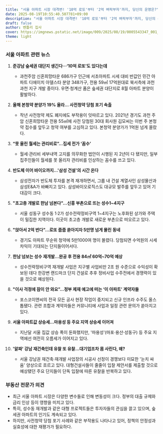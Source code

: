 ```yaml
---
title: "서울 아파트 시장 대격변! '10억 로또'부터 '2억 벼락부자'까지, 당신의 운명은?"
date: 2025-08-19T10:55:40.507781+09:00
description: "서울 아파트 시장 대격변! '10억 로또'부터 '2억 벼락부자'까지, 당신의 운명은?"
draft: false
author: 벤틀리 집사
cover: https://imgnews.pstatic.net/image/009/2025/08/19/0005543347_001_20250819084618977.jpg?type=nf142_103
theme: light
---
```


### 서울 아파트 관련 뉴스

1. **준강남 숲세권 대단지 생긴다···‘10억 로또’도 있다는데**
   - 과천주암 신혼희망타운 686가구 인근에 서초아파트 시세 대비 반값인 민간 아파트 디에이치 아델스타 분양 348가구, 전용 59㎡ 17억원대로 북서측에 과천과천 지구 개발 중이다. 우면·청계산 품은 숲세권 대단지로 8월 아파트 분양이 활발하다.

2. **올해 본청약 분양가 19% 올라… 사전청약 당첨 포기 속출**
   - 작년 사전청약 제도 폐지에도 부작용이 잇따르고 있다. 2021년 경기도 과천 주암 신혼희망타운 전용 55㎡에 사전 당첨된 30대 회사원 김모씨는 이번 주 본청약 접수를 앞두고 청약 여부를 고심하고 있다. 본청약 분양가가 1억원 넘게 올랐다.

3. **“못 올린 월세는 관리비로”…집세 전가 ‘꼼수’**
   - 월세·관리비 세부내역 고지를 의무화한 법안이 시행된 지 2년이 다 됐지만, 일부 집주인들이 월세를 못 올리자 관리비를 인상하는 꼼수를 쓰고 있다.

4. **반도체 이어 바이오까지…'삼성 건설'의 시간 온다**
   - 삼성전자가 반도체 투자를 본격 재개하면서, 그룹 내 건설 계열사인 삼성물산과 삼성E&A가 바빠지고 있다. 삼성바이오로직스도 대규모 발주를 앞두고 있어 기대감이 크다.

5. **"초고층 개발로 한남 넘본다"…신흥 부촌으로 뜨는 성수1~4지구**
   - 서울 성동구 성수동 1·2가 성수전략정비구역 1~4지구는 노후화된 상가와 주택이 밀집한 지역이다. 이곳이 초고층 개발로 새로운 부촌으로 떠오르고 있다.

6. **"앉아서 2억 번다"…로또 줍줍 쏟아지자 5만명 넘게 몰린 동네**
   - 경기도 아파트 무순위 청약에 5만1000여 명이 몰렸다. 당첨되면 수억원의 시세 차익이 기대되는 단지들이어서다.

7. **한남 넘보는 성수 재개발…완공 후 전용 84㎡ 60억~70억 예상**
   - 성수전략정비구역 재개발 사업은 지구별 사업비만 2조 원 수준으로 수익성이 확보된 데다 한강변 랜드마크 단지 건설로 추후 정비사업 수주전에서 경쟁력이 있을 것으로 예상된다.

8. **"이사 걱정에 잠이 안 와요”…정부 제재 예고에 떠는 ‘이 아파트’ 계약자들**
   - 포스코이앤씨의 전국 모든 공사 현장 작업이 중지되고 신규 인프라 수주도 올스톱됐다. 관련 조합과 계약자들은 커뮤니티에 사업과 일정 관련 문의가 쏟아지고 있다.

9. **서울 아파트값 상승세…마용성 등 주요 지역 상승세 이어져**
   - 지난달 서울 집값 상승 폭이 둔화했지만, '마용성'(마포·용산·성동구) 등 주요 지역에선 여전히 오름세가 이어지고 있다.

10. **'알짜' 강남 재건축인데 유찰 또 유찰…대기업조차 몸 사린다, 왜?**
    - 서울 강남권 재건축·재개발 사업장의 시공사 선정이 경쟁보다 미묘한 '눈치 싸움' 양상으로 흐르고 있다. 대형건설사들이 줄줄이 입찰 제안서를 제출할 것으로 예상됐던 주요 단지들이 단독 입찰에 따른 유찰을 반복하고 있다.

### 부동산 전문가 의견

- 최근 서울 아파트 시장은 다양한 변수들로 인해 변동성이 크다. 정부의 대출 규제와 금리 인상 등이 영향을 미치고 있다.
- 특히, 성수동 재개발과 같은 대형 프로젝트들은 투자자들의 관심을 끌고 있으며, 숲세권 아파트의 인기도 계속되고 있다.
- 하지만, 사전청약 당첨 포기 사례와 같은 부작용도 나타나고 있어, 정책의 안정성과 실효성에 대한 재평가가 필요하다.